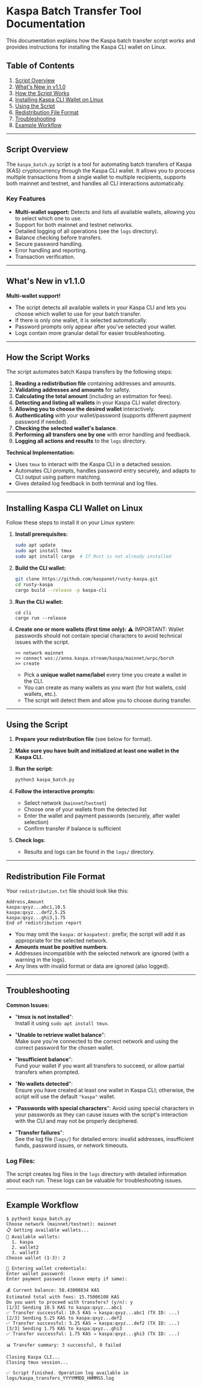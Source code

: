 # Kaspa Batch Transfer Tool Documentation

This documentation explains how the Kaspa batch transfer script works and provides instructions for installing the Kaspa CLI wallet on Linux.

## Table of Contents

1. [Script Overview](#script-overview)
2. [What's New in v1.1.0](#whats-new-in-v110)
3. [How the Script Works](#how-the-script-works)
4. [Installing Kaspa CLI Wallet on Linux](#installing-kaspa-cli-wallet-on-linux)
5. [Using the Script](#using-the-script)
6. [Redistribution File Format](#redistribution-file-format)
7. [Troubleshooting](#troubleshooting)
8. [Example Workflow](#example-workflow)
   
---

## Script Overview

The `kaspa_batch.py` script is a tool for automating batch transfers of Kaspa (KAS) cryptocurrency through the Kaspa CLI wallet. It allows you to process multiple transactions from a single wallet to multiple recipients, supports both mainnet and testnet, and handles all CLI interactions automatically.

### Key Features

- **Multi-wallet support:** Detects and lists all available wallets, allowing you to select which one to use.
- Support for both mainnet and testnet networks.
- Detailed logging of all operations (see the `logs` directory).
- Balance checking before transfers.
- Secure password handling.
- Error handling and reporting.
- Transaction verification.

---

## What's New in v1.1.0

**Multi-wallet support!**
- The script detects all available wallets in your Kaspa CLI and lets you choose which wallet to use for your batch transfer.
- If there is only one wallet, it is selected automatically.
- Password prompts only appear after you've selected your wallet.
- Logs contain more granular detail for easier troubleshooting.

---

## How the Script Works

The script automates batch Kaspa transfers by the following steps:

1. **Reading a redistribution file** containing addresses and amounts.
2. **Validating addresses and amounts** for safety.
3. **Calculating the total amount** (including an estimation for fees).
4. **Detecting and listing all wallets** in your Kaspa CLI wallet directory.
5. **Allowing you to choose the desired wallet** interactively.
6. **Authenticating** with your wallet/password (supports different payment password if needed).
7. **Checking the selected wallet's balance**.
8. **Performing all transfers one by one** with error handling and feedback.
9. **Logging all actions and results** to the `logs` directory.

**Technical Implementation:**

- Uses `tmux` to interact with the Kaspa CLI in a detached session.
- Automates CLI prompts, handles password entry securely, and adapts to CLI output using pattern matching.
- Gives detailed log feedback in both terminal and log files.

---

## Installing Kaspa CLI Wallet on Linux

Follow these steps to install it on your Linux system:

1. **Install prerequisites:**
   ```bash
   sudo apt update
   sudo apt install tmux
   sudo apt install cargo  # If Rust is not already installed
   ```

2. **Build the CLI wallet:**
   ```bash
   git clone https://github.com/kaspanet/rusty-kaspa.git
   cd rusty-kaspa
   cargo build --release -p kaspa-cli
   ```

3. **Run the CLI wallet:**
   ```
   cd cli
   cargo run --release
   ```

4. **Create one or more wallets (first time only):**
   ⚠️ IMPORTANT: Wallet passwords should not contain special characters to avoid technical issues with the script.
   
   ```
   >> network mainnet
   >> connect wss://anna.kaspa.stream/kaspa/mainnet/wrpc/borsh
   >> create
   ```

   - Pick a **unique wallet name/label** every time you create a wallet in the CLI.
   - You can create as many wallets as you want (for hot wallets, cold wallets, etc.).
   - The script will detect them and allow you to choose during transfer.

---

## Using the Script

1. **Prepare your redistribution file** (see below for format).
2. **Make sure you have built and initialized at least one wallet in the Kaspa CLI.**
3. **Run the script:**
   ```bash
   python3 kaspa_batch.py
   ```

4. **Follow the interactive prompts:**
   - Select network (`mainnet`/`testnet`)
   - Choose one of your wallets from the detected list
   - Enter the wallet and payment passwords (securely, after wallet selection)
   - Confirm transfer if balance is sufficient

5. **Check logs**:
   - Results and logs can be found in the `logs/` directory.

---

## Redistribution File Format

Your `redistribution.txt` file should look like this:

```
Address,Amount
kaspa:qxyz...abc1,10.5
kaspa:qxyz...def2,5.25
kaspa:qxyz...ghi3,1.75
End of redistribution report
```

- You may omit the `kaspa:` or `kaspatest:` prefix; the script will add it as appropriate for the selected network.
- **Amounts must be positive numbers**.
- Addresses incompatible with the selected network are ignored (with a warning in the logs).
- Any lines with invalid format or data are ignored (also logged).

---

## Troubleshooting

**Common Issues:**

- "**tmux is not installed**":  
  Install it using `sudo apt install tmux`.

- "**Unable to retrieve wallet balance**":  
  Make sure you're connected to the correct network and using the correct password for the chosen wallet.

- "**Insufficient balance**":  
  Fund your wallet if you want all transfers to succeed, or allow partial transfers when prompted.

- "**No wallets detected**":  
  Ensure you have created at least one wallet in Kaspa CLI; otherwise, the script will use the default `"kaspa"` wallet.

- "**Passwords with special characters**":
  Avoid using special characters in your passwords as they can cause issues with the script's interaction with the CLI and may not be properly deciphered.

- "**Transfer failures**":  
  See the log file (`logs/`) for detailed errors: invalid addresses, insufficient funds, password issues, or network timeouts.

### Log Files:
The script creates log files in the `logs` directory with detailed information about each run. These logs can be valuable for troubleshooting issues.

---

## Example Workflow

```text
$ python3 kaspa_batch.py
Choose network (mainnet/testnet): mainnet
📋 Getting available wallets...
📂 Available wallets:
  1. kaspa
  2. wallet2
  3. wallet3
Choose wallet (1-3): 2

🔑 Entering wallet credentials:
Enter wallet password:
Enter payment password (leave empty if same):

💰 Current balance: 58.43008834 KAS
Estimated total with fees: 15.75006108 KAS
Do you want to proceed with transfers? (y/n): y
[1/3] Sending 10.5 KAS to kaspa:qxyz...abc1
✅ Transfer successful: 10.5 KAS → kaspa:qxyz...abc1 (TX ID: ...)
[2/3] Sending 5.25 KAS to kaspa:qxyz...def2
✅ Transfer successful: 5.25 KAS → kaspa:qxyz...def2 (TX ID: ...)
[3/3] Sending 1.75 KAS to kaspa:qxyz...ghi3
✅ Transfer successful: 1.75 KAS → kaspa:qxyz...ghi3 (TX ID: ...)

📊 Transfer summary: 3 successful, 0 failed

Closing Kaspa CLI...
Closing tmux session...

✅ Script finished. Operation log available in logs/kaspa_transfers_YYYYMMDD_HHMMSS.log
```
